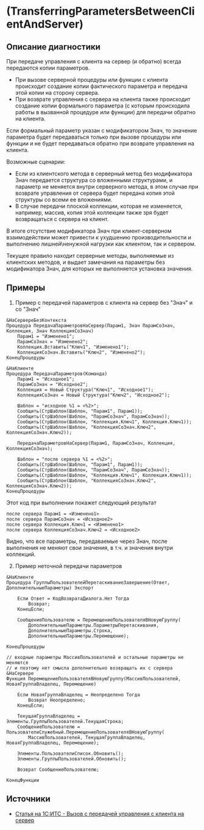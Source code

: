 # <Diagnostic name> (TransferringParametersBetweenClientAndServer)

<!-- Блоки выше заполняются автоматически, не трогать -->
## Описание диагностики
<!-- Описание диагностики заполняется вручную. Необходимо понятным языком описать смысл и схему работу -->
При передаче управления с клиента на сервер (и обратно) всегда передаются копии параметров.

- При вызове серверной процедуры или функции с клиента происходит создание копии фактического параметра и передача этой копии на сторону сервера.
- При возврате управления с сервера на клиента также происходит создание копии формального параметра (с которым происходила работы в вызванной процедуре или функции) для передачи обратно на клиента.

Если формальный параметр указан с модификатором Знач, то значение параметра будет передаваться только при вызове процедуры или функции и не будет передаваться обратно при возврате управления на клиента.

Возможные сценарии:

- Если из клиентского метода в серверный метод без модификатора Знач передается структура со вложенными структурами, и параметр не меняется внутри серверного метода, в этом случае при возврате управления от сервера будет передана копия этой структуры со всеми ее вложениями. 
- В случае передачи плоской коллекции, которая не изменяется, например, массив, копия этой коллекции также зря будет возвращаться с сервера на клиент. 

В итоге отсутствие модификатора Знач при клиент-серверном взаимодействии может привести к ухудшению производительности и выполнению лишней\ненужной нагрузки как клиентом, так и сервером.

Текущее правило находит серверные методы, выполняемые из клиентских методов, и выдает замечания на параметры без модификатора Знач, для которых не выполняется установка значения.

## Примеры
<!-- В данном разделе приводятся примеры, на которые диагностика срабатывает, а также можно привести пример, как можно исправить ситуацию -->
1. Пример с передачей параметров с клиента на сервер без "Знач" и со "Знач"
```bsl
&НаСервереБезКонтекста
Процедура ПередачаПараметровНаСервер(Парам1, Знач ПарамСоЗнач, Коллекция, Знач КоллекцияСоЗнач)
	Парам1 = "Изменено1";	
	ПарамСоЗнач = "Изменено2";
	Коллекция.Вставить("Ключ1", "Изменено1");
	КоллекцияСоЗнач.Вставить("Ключ2", "Изменено2");
КонецПроцедуры

&НаКлиенте
Процедура ПередачаПараметров(Команда)
	Парам1 = "Исходное1";	
	ПарамСоЗнач = "Исходное2";
	Коллекция = Новый Структура("Ключ1", "Исходное1");
	КоллекцияСоЗнач = Новый Структура("Ключ2", "Исходное2");

	Шаблон = "исходное %1 = <%2>";
	Сообщить(СтрШаблон(Шаблон, "Парам1", Парам1));
	Сообщить(СтрШаблон(Шаблон, "ПарамСоЗнач", ПарамСоЗнач));
	Сообщить(СтрШаблон(Шаблон, "Коллекция.Ключ1", Коллекция.Ключ1));
	Сообщить(СтрШаблон(Шаблон, "КоллекцияСоЗнач.Ключ2", КоллекцияСоЗнач.Ключ2));
	
	ПередачаПараметровНаСервер(Парам1, ПарамСоЗнач, Коллекция, КоллекцияСоЗнач);
	
	Шаблон = "после сервера %1 = <%2>";
	Сообщить(СтрШаблон(Шаблон, "Парам1", Парам1));
	Сообщить(СтрШаблон(Шаблон, "ПарамСоЗнач", ПарамСоЗнач));
	Сообщить(СтрШаблон(Шаблон, "Коллекция.Ключ1", Коллекция.Ключ1));
	Сообщить(СтрШаблон(Шаблон, "КоллекцияСоЗнач.Ключ2", КоллекцияСоЗнач.Ключ2));
КонецПроцедуры
```
Этот код при выполнении покажет следующий результат
```
после сервера Парам1 = <Изменено1>
после сервера ПарамСоЗнач = <Исходное2>
после сервера Коллекция.Ключ1 = <Изменено1>
после сервера КоллекцияСоЗнач.Ключ2 = <Исходное2>
```
Видно, что все параметры, передаваемые через Знач, после выполнения не меняют свои значения, в т.ч. и значения внутри коллекций.

2. Пример неточной передачи параметров
```bsl
&НаКлиенте
Процедура ГруппыПользователейПеретаскиваниеЗавершение(Ответ, ДополнительныеПараметры) Экспорт
	
	Если Ответ = КодВозвратаДиалога.Нет Тогда
		Возврат;
	КонецЕсли;
	
	СообщениеПользователю = ПеремещениеПользователяВНовуюГруппу(
		ДополнительныеПараметры.ПараметрыПеретаскивания,
		ДополнительныеПараметры.Строка,
		ДополнительныеПараметры.Перемещение);
	
КонецПроцедуры

// входные параметры МассивПользователей и остальные параметры не меняются 
// и поэтому нет смысла дополнительно возвращать их с сервера
&НаСервере
Функция ПеремещениеПользователяВНовуюГруппу(МассивПользователей, НоваяГруппаВладелец, Перемещение)
	
	Если НоваяГруппаВладелец = Неопределено Тогда
		Возврат Неопределено;
	КонецЕсли;
	
	ТекущаяГруппаВладелец = Элементы.ГруппыПользователей.ТекущаяСтрока;
	СообщениеПользователю = ПользователиСлужебный.ПеремещениеПользователяВНовуюГруппу(
		МассивПользователей, ТекущаяГруппаВладелец, НоваяГруппаВладелец, Перемещение);
	
	Элементы.ПользователиСписок.Обновить();
	Элементы.ГруппыПользователей.Обновить();
	
	Возврат СообщениеПользователю;
	
КонецФункции
```

## Источники
<!-- Необходимо указывать ссылки на все источники, из которых почерпнута информация для создания диагностики -->
<!-- Примеры источников

* Источник: [Стандарт: Тексты модулей](https://its.1c.ru/db/v8std#content:456:hdoc)
* Полезная информация: [Отказ от использования модальных окон](https://its.1c.ru/db/metod8dev#content:5272:hdoc)
* Источник: [Cognitive complexity, ver. 1.4](https://www.sonarsource.com/docs/CognitiveComplexity.pdf) -->

- [Статья на 1С:ИТС - Вызов с передачей управления с клиента на сервер](https://its.1c.ru/db/v8318doc#bookmark:dev:TI000000153)
